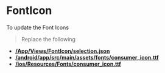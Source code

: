 # FontIcon

To update the Font Icons

> Replace the following

- [**/App/Views/FontIcon/selection.json**](/app/views/FontIcon/selection.json)
- [**/android/app/src/main/assets/fonts/consumer_icon.ttf**](/android/app/src/main/assets/fonts/consumer_icon.ttf)
- [**/ios/Resources/Fonts/consumer_icon.ttf**](/ios/Resources/Fonts/consumer_icon.ttf)
